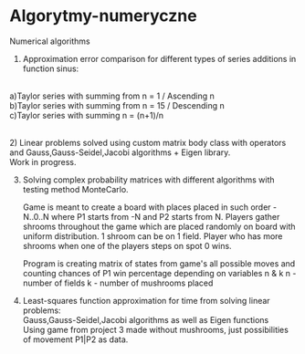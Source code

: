 # Algorytmy-numeryczne

Numerical algorithms

1) Approximation error comparison for different types of series additions in function sinus:

<br/>a)Taylor series with summing from n = 1 / Ascending n
<br/>b)Taylor series with summing from n = 15 / Descending n
<br/>c)Taylor series with summing n = (n+1)/n

<br/>2) Linear problems solved using custom matrix body class with operators and Gauss,Gauss-Seidel,Jacobi algorithms + Eigen library.
<br/>Work in progress.

3) Solving complex probability matrices with different algorithms with testing method MonteCarlo.<br/>

    Game is meant to create a board with places placed in such order  -N..0..N where P1 starts from -N and P2 starts from N. 
    Players gather shrooms throughout the game which are placed randomly on board with uniform distribution. 1 shroom can be on 1 field.
    Player who has more shrooms when one of the players steps on spot 0 wins.

    Program is creating matrix of states from game's all possible moves and counting chances of P1 win percentage depending on variables n & k
    n - number of fields
    k - number of mushrooms placed

4) Least-squares function approximation for time from solving linear problems: <br/>
    Gauss,Gauss-Seidel,Jacobi algorithms as well as Eigen functions<br/>
    Using game from project 3 made without mushrooms, just possibilities of movement P1|P2 as data.


